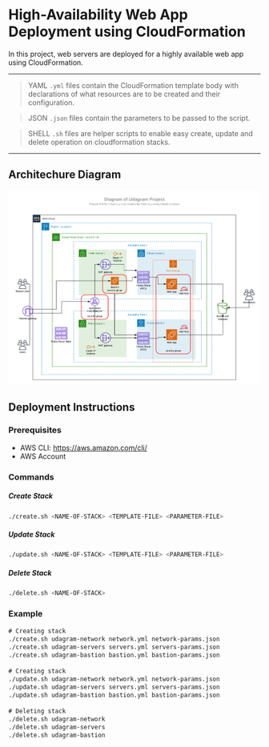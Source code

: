 # High-Availability Web App Deployment using CloudFormation

In this project, web servers are deployed for a highly available web app using CloudFormation.

---

> YAML `.yml` files contain the CloudFormation template body with declarations of what resources are to be created and their configuration. 

> JSON `.json` files contain the parameters to be passed to the script. 

> SHELL `.sh` files are helper scripts to enable easy create, update and delete operation on cloudformation stacks.

---

## Architechure Diagram

![Architecture Diagram](https://github.com/PawanKolhe/WebAppDeploymentCloudFormation/blob/master/Diagram.png)

## Deployment Instructions

### Prerequisites
- AWS CLI: https://aws.amazon.com/cli/
- AWS Account

### Commands

##### Create Stack
```sh
./create.sh <NAME-OF-STACK> <TEMPLATE-FILE> <PARAMETER-FILE>
```

##### Update Stack
```sh
./update.sh <NAME-OF-STACK> <TEMPLATE-FILE> <PARAMETER-FILE>
```

##### Delete Stack
```sh
./delete.sh <NAME-OF-STACK>
```
    
### Example
	# Creating stack
	./create.sh udagram-network network.yml network-params.json
	./create.sh udagram-servers servers.yml servers-params.json
	./create.sh udagram-bastion bastion.yml bastion-params.json
	
	# Creating stack
	./update.sh udagram-network network.yml network-params.json
	./update.sh udagram-servers servers.yml servers-params.json
	./update.sh udagram-bastion bastion.yml bastion-params.json

	# Deleting stack
	./delete.sh udagram-network
	./delete.sh udagram-servers
	./delete.sh udagram-bastion
